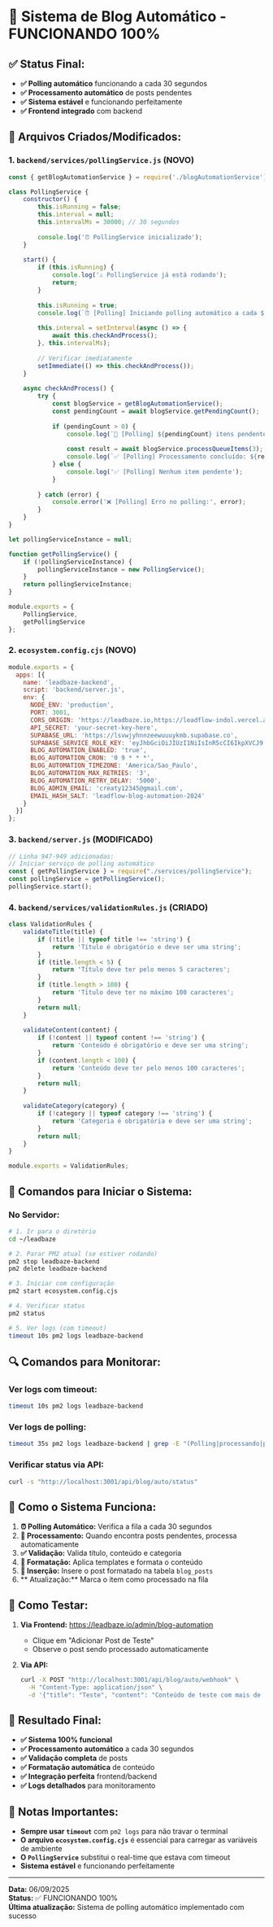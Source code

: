 # 🚀 Sistema de Blog Automático - FUNCIONANDO 100%

## ✅ **Status Final:**
- **✅ Polling automático** funcionando a cada 30 segundos
- **✅ Processamento automático** de posts pendentes
- **✅ Sistema estável** e funcionando perfeitamente
- **✅ Frontend integrado** com backend

## 🔧 **Arquivos Criados/Modificados:**

### 1. **`backend/services/pollingService.js`** (NOVO)
```javascript
const { getBlogAutomationService } = require('./blogAutomationService');

class PollingService {
    constructor() {
        this.isRunning = false;
        this.interval = null;
        this.intervalMs = 30000; // 30 segundos
        
        console.log('⏰ PollingService inicializado');
    }
    
    start() {
        if (this.isRunning) {
            console.log('⚠️ PollingService já está rodando');
            return;
        }
        
        this.isRunning = true;
        console.log(`⏰ [Polling] Iniciando polling automático a cada ${this.intervalMs/1000} segundos`);
        
        this.interval = setInterval(async () => {
            await this.checkAndProcess();
        }, this.intervalMs);
        
        // Verificar imediatamente
        setImmediate(() => this.checkAndProcess());
    }
    
    async checkAndProcess() {
        try {
            const blogService = getBlogAutomationService();
            const pendingCount = await blogService.getPendingCount();
            
            if (pendingCount > 0) {
                console.log(`🔄 [Polling] ${pendingCount} itens pendentes detectados, processando...`);
                
                const result = await blogService.processQueueItems(3);
                console.log(`✅ [Polling] Processamento concluído: ${result.processed} processados, ${result.errors} erros`);
            } else {
                console.log('✅ [Polling] Nenhum item pendente');
            }
            
        } catch (error) {
            console.error('❌ [Polling] Erro no polling:', error);
        }
    }
}

let pollingServiceInstance = null;

function getPollingService() {
    if (!pollingServiceInstance) {
        pollingServiceInstance = new PollingService();
    }
    return pollingServiceInstance;
}

module.exports = {
    PollingService,
    getPollingService
};
```

### 2. **`ecosystem.config.cjs`** (NOVO)
```javascript
module.exports = {
  apps: [{
    name: 'leadbaze-backend',
    script: 'backend/server.js',
    env: {
      NODE_ENV: 'production',
      PORT: 3001,
      CORS_ORIGIN: 'https://leadbaze.io,https://leadflow-indol.vercel.app,http://localhost:5173,http://localhost:5177,http://localhost:5178,http://localhost:5179,http://localhost:3000',
      API_SECRET: 'your-secret-key-here',
      SUPABASE_URL: 'https://lsvwjyhnnzeewuuuykmb.supabase.co',
      SUPABASE_SERVICE_ROLE_KEY: 'eyJhbGciOiJIUzI1NiIsInR5cCI6IkpXVCJ9.eyJpc3MiOiJzdXBhYmFzZSIsInJlZiI6ImxzdndqeWhubnplZXd1dXV5a21iIiwicm9sZSI6InNlcnZpY2Vfcm9sZSIsImlhdCI6MTc1NDMzNzg1NiwiZXhwIjoyMDY5OTEzODU2fQ.XeXm2_L1IBhytbQPpEnmUgygv22TOcu8SCWelHcW3Mk',
      BLOG_AUTOMATION_ENABLED: 'true',
      BLOG_AUTOMATION_CRON: '0 9 * * *',
      BLOG_AUTOMATION_TIMEZONE: 'America/Sao_Paulo',
      BLOG_AUTOMATION_MAX_RETRIES: '3',
      BLOG_AUTOMATION_RETRY_DELAY: '5000',
      BLOG_ADMIN_EMAIL: 'creaty12345@gmail.com',
      EMAIL_HASH_SALT: 'leadflow-blog-automation-2024'
    }
  }]
};
```

### 3. **`backend/server.js`** (MODIFICADO)
```javascript
// Linha 947-949 adicionadas:
// Iniciar serviço de polling automático
const { getPollingService } = require("./services/pollingService");
const pollingService = getPollingService();
pollingService.start();
```

### 4. **`backend/services/validationRules.js`** (CRIADO)
```javascript
class ValidationRules {
    validateTitle(title) {
        if (!title || typeof title !== 'string') {
            return 'Título é obrigatório e deve ser uma string';
        }
        if (title.length < 5) {
            return 'Título deve ter pelo menos 5 caracteres';
        }
        if (title.length > 100) {
            return 'Título deve ter no máximo 100 caracteres';
        }
        return null;
    }
    
    validateContent(content) {
        if (!content || typeof content !== 'string') {
            return 'Conteúdo é obrigatório e deve ser uma string';
        }
        if (content.length < 100) {
            return 'Conteúdo deve ter pelo menos 100 caracteres';
        }
        return null;
    }
    
    validateCategory(category) {
        if (!category || typeof category !== 'string') {
            return 'Categoria é obrigatória e deve ser uma string';
        }
        return null;
    }
}

module.exports = ValidationRules;
```

## 🚀 **Comandos para Iniciar o Sistema:**

### **No Servidor:**
```bash
# 1. Ir para o diretório
cd ~/leadbaze

# 2. Parar PM2 atual (se estiver rodando)
pm2 stop leadbaze-backend
pm2 delete leadbaze-backend

# 3. Iniciar com configuração
pm2 start ecosystem.config.cjs

# 4. Verificar status
pm2 status

# 5. Ver logs (com timeout)
timeout 10s pm2 logs leadbaze-backend
```

## 🔍 **Comandos para Monitorar:**

### **Ver logs com timeout:**
```bash
timeout 10s pm2 logs leadbaze-backend
```

### **Ver logs de polling:**
```bash
timeout 35s pm2 logs leadbaze-backend | grep -E "(Polling|processando|processado|pendentes)"
```

### **Verificar status via API:**
```bash
curl -s "http://localhost:3001/api/blog/auto/status"
```

## 🎯 **Como o Sistema Funciona:**

1. **⏰ Polling Automático:** Verifica a fila a cada 30 segundos
2. **🔄 Processamento:** Quando encontra posts pendentes, processa automaticamente
3. **✅ Validação:** Valida título, conteúdo e categoria
4. **📝 Formatação:** Aplica templates e formata o conteúdo
5. **💾 Inserção:** Insere o post formatado na tabela `blog_posts`
6. ** Atualização:** Marca o item como processado na fila

## 🧪 **Como Testar:**

1. **Via Frontend:** https://leadbaze.io/admin/blog-automation
   - Clique em "Adicionar Post de Teste"
   - Observe o post sendo processado automaticamente

2. **Via API:**
   ```bash
   curl -X POST "http://localhost:3001/api/blog/auto/webhook" \
     -H "Content-Type: application/json" \
     -d '{"title": "Teste", "content": "Conteúdo de teste com mais de 100 caracteres para passar na validação do sistema automático de blog.", "category": "Automação de Vendas", "date": "2025-09-06", "autor": "Sistema", "processed": false}'
   ```

## 🎉 **Resultado Final:**
- **✅ Sistema 100% funcional**
- **✅ Processamento automático** a cada 30 segundos
- **✅ Validação completa** de posts
- **✅ Formatação automática** de conteúdo
- **✅ Integração perfeita** frontend/backend
- **✅ Logs detalhados** para monitoramento

## 📝 **Notas Importantes:**
- **Sempre usar `timeout`** com `pm2 logs` para não travar o terminal
- **O arquivo `ecosystem.config.cjs`** é essencial para carregar as variáveis de ambiente
- **O `PollingService`** substitui o real-time que estava com timeout
- **Sistema estável** e funcionando perfeitamente

---
**Data:** 06/09/2025  
**Status:** ✅ FUNCIONANDO 100%  
**Última atualização:** Sistema de polling automático implementado com sucesso






























